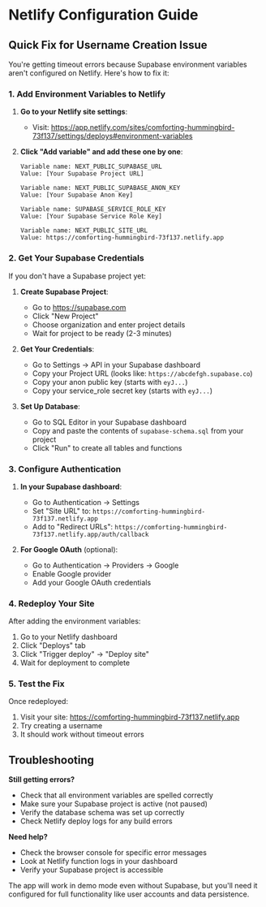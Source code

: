 # Netlify Configuration Guide

## Quick Fix for Username Creation Issue

You're getting timeout errors because Supabase environment variables aren't configured on Netlify. Here's how to fix it:

### 1. Add Environment Variables to Netlify

1. **Go to your Netlify site settings**: 
   - Visit: https://app.netlify.com/sites/comforting-hummingbird-73f137/settings/deploys#environment-variables

2. **Click "Add variable" and add these one by one**:

   ```
   Variable name: NEXT_PUBLIC_SUPABASE_URL
   Value: [Your Supabase Project URL]
   ```

   ```
   Variable name: NEXT_PUBLIC_SUPABASE_ANON_KEY  
   Value: [Your Supabase Anon Key]
   ```

   ```
   Variable name: SUPABASE_SERVICE_ROLE_KEY
   Value: [Your Supabase Service Role Key]
   ```

   ```
   Variable name: NEXT_PUBLIC_SITE_URL
   Value: https://comforting-hummingbird-73f137.netlify.app
   ```

### 2. Get Your Supabase Credentials

If you don't have a Supabase project yet:

1. **Create Supabase Project**:
   - Go to https://supabase.com
   - Click "New Project"
   - Choose organization and enter project details
   - Wait for project to be ready (2-3 minutes)

2. **Get Your Credentials**:
   - Go to Settings → API in your Supabase dashboard
   - Copy your Project URL (looks like: `https://abcdefgh.supabase.co`)
   - Copy your anon public key (starts with `eyJ...`)
   - Copy your service_role secret key (starts with `eyJ...`)

3. **Set Up Database**:
   - Go to SQL Editor in your Supabase dashboard
   - Copy and paste the contents of `supabase-schema.sql` from your project
   - Click "Run" to create all tables and functions

### 3. Configure Authentication

1. **In your Supabase dashboard**:
   - Go to Authentication → Settings
   - Set "Site URL" to: `https://comforting-hummingbird-73f137.netlify.app`
   - Add to "Redirect URLs": `https://comforting-hummingbird-73f137.netlify.app/auth/callback`

2. **For Google OAuth** (optional):
   - Go to Authentication → Providers → Google
   - Enable Google provider
   - Add your Google OAuth credentials

### 4. Redeploy Your Site

After adding the environment variables:
1. Go to your Netlify dashboard
2. Click "Deploys" tab
3. Click "Trigger deploy" → "Deploy site"
4. Wait for deployment to complete

### 5. Test the Fix

Once redeployed:
1. Visit your site: https://comforting-hummingbird-73f137.netlify.app
2. Try creating a username
3. It should work without timeout errors

## Troubleshooting

**Still getting errors?**
- Check that all environment variables are spelled correctly
- Make sure your Supabase project is active (not paused)
- Verify the database schema was set up correctly
- Check Netlify deploy logs for any build errors

**Need help?**
- Check the browser console for specific error messages
- Look at Netlify function logs in your dashboard
- Verify your Supabase project is accessible

The app will work in demo mode even without Supabase, but you'll need it configured for full functionality like user accounts and data persistence.